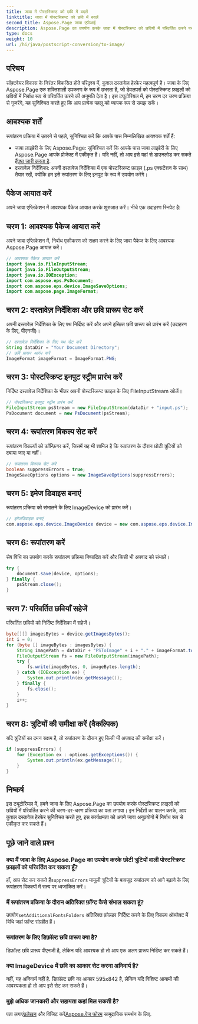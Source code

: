 ```yaml
---
title: जावा में पोस्टस्क्रिप्ट को छवि में बदलें
linktitle: जावा में पोस्टस्क्रिप्ट को छवि में बदलें
second_title: Aspose.Page जावा एपीआई
description: Aspose.Page का उपयोग करके जावा में पोस्टस्क्रिप्ट को छवियों में परिवर्तित करने पर एक व्यापक ट्यूटोरियल खोजें। चरण-दर-चरण मार्गदर्शिका, अक्सर पूछे जाने वाले प्रश्न और आवश्यक शर्तें शामिल हैं।
type: docs
weight: 10
url: /hi/java/postscript-conversion/to-image/
---
```

## परिचय
सॉफ़्टवेयर विकास के निरंतर विकसित होते परिदृश्य में, कुशल दस्तावेज़ हेरफेर महत्वपूर्ण है। जावा के लिए Aspose.Page एक शक्तिशाली उपकरण के रूप में उभरता है, जो डेवलपर्स को पोस्टस्क्रिप्ट फ़ाइलों को छवियों में निर्बाध रूप से परिवर्तित करने की अनुमति देता है। इस ट्यूटोरियल में, हम चरण दर चरण प्रक्रिया से गुजरेंगे, यह सुनिश्चित करते हुए कि आप प्रत्येक पहलू को व्यापक रूप से समझ सकें।
## आवश्यक शर्तें
रूपांतरण प्रक्रिया में उतरने से पहले, सुनिश्चित करें कि आपके पास निम्नलिखित आवश्यक शर्तें हैं:
-  जावा लाइब्रेरी के लिए Aspose.Page: सुनिश्चित करें कि आपके पास जावा लाइब्रेरी के लिए Aspose.Page आपके प्रोजेक्ट में एकीकृत है। यदि नहीं, तो आप इसे यहां से डाउनलोड कर सकते हैं[पृष्ठ जारी करता है](https://releases.aspose.com/page/java/).
- दस्तावेज़ निर्देशिका: अपनी दस्तावेज़ निर्देशिका में एक पोस्टस्क्रिप्ट फ़ाइल (.ps एक्सटेंशन के साथ) तैयार रखें, क्योंकि हम इसे रूपांतरण के लिए इनपुट के रूप में उपयोग करेंगे।
## पैकेज आयात करें
अपने जावा एप्लिकेशन में आवश्यक पैकेज आयात करके शुरुआत करें। नीचे एक उदाहरण स्निपेट है:
## चरण 1: आवश्यक पैकेज आयात करें
अपने जावा एप्लिकेशन में, निर्बाध एकीकरण को सक्षम करने के लिए जावा पैकेज के लिए आवश्यक Aspose.Page आयात करें।
```java
// आवश्यक पैकेज आयात करें
import java.io.FileInputStream;
import java.io.FileOutputStream;
import java.io.IOException;
import com.aspose.eps.PsDocument;
import com.aspose.eps.device.ImageSaveOptions;
import com.aspose.page.ImageFormat;

```
## चरण 2: दस्तावेज़ निर्देशिका और छवि प्रारूप सेट करें
अपनी दस्तावेज़ निर्देशिका के लिए पथ निर्दिष्ट करें और अपने इच्छित छवि प्रारूप को प्रारंभ करें (उदाहरण के लिए, पीएनजी)।
```java
// दस्तावेज़ निर्देशिका के लिए पथ सेट करें
String dataDir = "Your Document Directory";
// छवि प्रारूप आरंभ करें
ImageFormat imageFormat = ImageFormat.PNG;
```
## चरण 3: पोस्टस्क्रिप्ट इनपुट स्ट्रीम प्रारंभ करें
निर्दिष्ट दस्तावेज़ निर्देशिका के भीतर अपनी पोस्टस्क्रिप्ट फ़ाइल के लिए FileInputStream खोलें।
```java
// पोस्टस्क्रिप्ट इनपुट स्ट्रीम प्रारंभ करें
FileInputStream psStream = new FileInputStream(dataDir + "input.ps");
PsDocument document = new PsDocument(psStream);
```
## चरण 4: रूपांतरण विकल्प सेट करें
रूपांतरण विकल्पों को कॉन्फ़िगर करें, जिसमें यह भी शामिल है कि रूपांतरण के दौरान छोटी त्रुटियों को दबाया जाए या नहीं।
```java
// रूपांतरण विकल्प सेट करें
boolean suppressErrors = true;
ImageSaveOptions options = new ImageSaveOptions(suppressErrors);
```
## चरण 5: इमेज डिवाइस बनाएं
रूपांतरण प्रक्रिया को संभालने के लिए ImageDevice को प्रारंभ करें।
```java
// इमेजडिवाइस बनाएं
com.aspose.eps.device.ImageDevice device = new com.aspose.eps.device.ImageDevice();
```
## चरण 6: रूपांतरण करें
सेव विधि का उपयोग करके रूपांतरण प्रक्रिया निष्पादित करें और किसी भी अपवाद को संभालें।
```java
try {
    document.save(device, options);
} finally {
    psStream.close();
}
```
## चरण 7: परिवर्तित छवियाँ सहेजें
परिवर्तित छवियों को निर्दिष्ट निर्देशिका में सहेजें।
```java
byte[][] imagesBytes = device.getImagesBytes();
int i = 0;
for (byte [] imageBytes : imagesBytes) {
    String imagePath = dataDir + "PSToImage" + i + "." + imageFormat.toString().toLowerCase();
    FileOutputStream fs = new FileOutputStream(imagePath);
    try {
        fs.write(imageBytes, 0, imageBytes.length);
    } catch (IOException ex) {
        System.out.println(ex.getMessage());
    } finally {
        fs.close();
    }
    i++;
}
```
## चरण 8: त्रुटियों की समीक्षा करें (वैकल्पिक)
यदि त्रुटियों का दमन सक्षम है, तो रूपांतरण के दौरान हुए किसी भी अपवाद की समीक्षा करें।
```java
if (suppressErrors) {
    for (Exception ex : options.getExceptions()) {
        System.out.println(ex.getMessage());
    }
}
```
## निष्कर्ष
इस ट्यूटोरियल में, हमने जावा के लिए Aspose.Page का उपयोग करके पोस्टस्क्रिप्ट फ़ाइलों को छवियों में परिवर्तित करने की चरण-दर-चरण प्रक्रिया का पता लगाया। इन निर्देशों का पालन करके, आप कुशल दस्तावेज़ हेरफेर सुनिश्चित करते हुए, इस कार्यक्षमता को अपने जावा अनुप्रयोगों में निर्बाध रूप से एकीकृत कर सकते हैं।
## पूछे जाने वाले प्रश्न
### क्या मैं जावा के लिए Aspose.Page का उपयोग करके छोटी त्रुटियों वाली पोस्टस्क्रिप्ट फ़ाइलों को परिवर्तित कर सकता हूँ?
 हाँ, आप सेट कर सकते हैं`suppressErrors` मामूली त्रुटियों के बावजूद रूपांतरण को आगे बढ़ाने के लिए रूपांतरण विकल्पों में सत्य पर ध्वजांकित करें।
### मैं रूपांतरण प्रक्रिया के दौरान अतिरिक्त फ़ॉन्ट कैसे संभाल सकता हूं?
 उपयोग`setAdditionalFontsFolders` अतिरिक्त फ़ोल्डर निर्दिष्ट करने के लिए विकल्प ऑब्जेक्ट में विधि जहां फ़ॉन्ट संग्रहीत हैं।
### रूपांतरण के लिए डिफ़ॉल्ट छवि प्रारूप क्या है?
डिफ़ॉल्ट छवि प्रारूप पीएनजी है, लेकिन यदि आवश्यक हो तो आप एक अलग प्रारूप निर्दिष्ट कर सकते हैं।
### क्या ImageDevice में छवि का आकार सेट करना अनिवार्य है?
नहीं, यह अनिवार्य नहीं है. डिफ़ॉल्ट छवि का आकार 595x842 है, लेकिन यदि विशिष्ट आयामों की आवश्यकता हो तो आप इसे सेट कर सकते हैं।
### मुझे अधिक जानकारी और सहायता कहां मिल सकती है?
 पता लगाएं[प्रलेखन](https://reference.aspose.com/page/java/) और विजिट करें[Aspose.पेज फोरम](https://forum.aspose.com/c/page/39) सामुदायिक समर्थन के लिए.